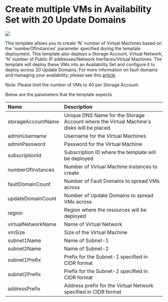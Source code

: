 # Create multiple VMs in Availability Set with 20 Update Domains 

<a href="https://azuredeploy.net/" target="_blank">
    <img src="http://azuredeploy.net/deploybutton.png"/>
</a>

This template allows you to create 'N' number of Virtual Machines based on the 'numberOfInstances' parameter specified during the template deployment. This template also deploys a Storage Account, Virtual Network, 'N' number of Public IP addresses/Network Inerfaces/Virtual Machines. The template will deploy these VMs into an Availability Set and configure it to deploy across 20 Update Domains. For more information on fault domains and managing your availability, please see this <a href="http://azure.microsoft.com/en-us/documentation/articles/virtual-machines-manage-availability/">article</a>. 

Note: Please limit the number of VMs to 40 per Storage Account.

Below are the parameters that the template expects

| Name   | Description    |
|:--- |:---|
| storageAccountName  | Unique DNS Name for the Storage Account where the Virtual Machine's disks will be placed. |
| adminUsername  | Username for the Virtual Machines  |
| adminPassword  | Password for the Virtual Machine  |
| subscriptionId  | Subscription ID where the template will be deployed |
| numberOfInstances  | Number of Virtual Machine instances to create  |
| faultDomainCount | Number of Fault Domains to spread VMs across | 
| updateDomainCount | Number of Update Domains to spread VMs across |
| region | Region where the resources will be deployed |
| virtualNetworkName | Name of Virtual Network |
| vmSize | Size of the Virtual Machine |
| subnet1Name | Name of Subnet-1 |
| subnet2Name | Name of Subnet-2 |
| subnet1Prefix | Prefix for the Subnet-1 specified in CIDR format |
| subnet2Prefix | Prefix for the Subnet-2 specified in CIDR format |
| addressPrefix | Address prefix for the Virtual Network specified in CIDR format |

